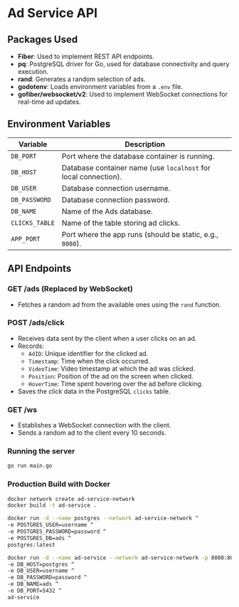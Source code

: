 # Ad Service API  

## Packages Used  

- **Fiber**: Used to implement REST API endpoints.  
- **pq**: PostgreSQL driver for Go, used for database connectivity and query execution.  
- **rand**: Generates a random selection of ads.  
- **godotenv**: Loads environment variables from a `.env` file.  
- **gofiber/websocket/v2**: Used to implement WebSocket connections for real-time ad updates.  

## Environment Variables  

| Variable      | Description |
|--------------|-------------|
| `DB_PORT`    | Port where the database container is running. |
| `DB_HOST`    | Database container name (use `localhost` for local connection). |
| `DB_USER`    | Database connection username. |
| `DB_PASSWORD`| Database connection password. |
| `DB_NAME`    | Name of the Ads database. |
| `CLICKS_TABLE` | Name of the table storing ad clicks. |
| `APP_PORT`   | Port where the app runs (should be static, e.g., `8080`). |

## API Endpoints  

### **GET /ads (Replaced by WebSocket)**  
- Fetches a random ad from the available ones using the `rand` function.  

### **POST /ads/click**  
- Receives data sent by the client when a user clicks on an ad.  
- Records:  
  - `AdID`: Unique identifier for the clicked ad.  
  - `Timestamp`: Time when the click occurred.  
  - `VideoTime`: Video timestamp at which the ad was clicked.  
  - `Position`: Position of the ad on the screen when clicked.  
  - `HoverTime`: Time spent hovering over the ad before clicking.  
- Saves the click data in the PostgreSQL `clicks` table.  

### **GET /ws**  
- Establishes a WebSocket connection with the client.  
- Sends a random ad to the client every 10 seconds.  


### Running the server

```bash
go run main.go
```

### Production Build with Docker

```bash
docker network create ad-service-network
docker build -t ad-service .

docker run -d --name postgres --network ad-service-network ^
-e POSTGRES_USER=username ^
-e POSTGRES_PASSWORD=password ^
-e POSTGRES_DB=ads ^
postgres:latest

docker run -d --name ad-service --network ad-service-network -p 8080:8080 ^
-e DB_HOST=postgres ^
-e DB_USER=username ^
-e DB_PASSWORD=password ^
-e DB_NAME=ads ^
-e DB_PORT=5432 ^
ad-service
```


